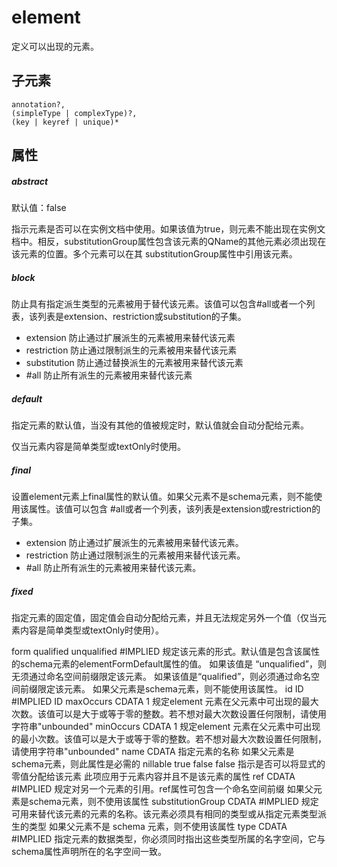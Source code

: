 # element

定义可以出现的元素。

## 子元素

```
annotation?,
(simpleType | complexType)?, 
(key | keyref | unique)*
```

## 属性

##### abstract	

默认值：false	

指示元素是否可以在实例文档中使用。如果该值为true，则元素不能出现在实例文档中。相反，substitutionGroup属性包含该元素的QName的其他元素必须出现在该元素的位置。多个元素可以在其 substitutionGroup属性中引用该元素。

##### block	

防止具有指定派生类型的元素被用于替代该元素。该值可以包含#all或者一个列表，该列表是extension、restriction或substitution的子集。

- extension 防止通过扩展派生的元素被用来替代该元素
- restriction 防止通过限制派生的元素被用来替代该元素
- substitution 防止通过替换派生的元素被用来替代该元素
- #all 防止所有派生的元素被用来替代该元素

##### default

指定元素的默认值，当没有其他的值被规定时，默认值就会自动分配给元素。

仅当元素内容是简单类型或textOnly时使用。

##### final	

设置element元素上final属性的默认值。如果父元素不是schema元素，则不能使用该属性。该值可以包含 #all或者一个列表，该列表是extension或restriction的子集。

- extension 防止通过扩展派生的元素被用来替代该元素。
- restriction 防止通过限制派生的元素被用来替代该元素。
- #all 防止所有派生的元素被用来替代该元素。

##### fixed	

指定元素的固定值，固定值会自动分配给元素，并且无法规定另外一个值（仅当元素内容是简单类型或textOnly时使用）。

form	qualified
unqualified	#IMPLIED	规定该元素的形式。默认值是包含该属性的schema元素的elementFormDefault属性的值。
如果该值是 “unqualified”，则无须通过命名空间前缀限定该元素。
如果该值是“qualified”，则必须通过命名空间前缀限定该元素。
如果父元素是schema元素，则不能使用该属性。
id	ID	#IMPLIED	ID
maxOccurs	CDATA	1	规定element 元素在父元素中可出现的最大次数。该值可以是大于或等于零的整数。若不想对最大次数设置任何限制，请使用字符串"unbounded"
minOccurs	CDATA	1	规定element 元素在父元素中可出现的最小次数。该值可以是大于或等于零的整数。若不想对最大次数设置任何限制，请使用字符串"unbounded"
name	CDATA		指定元素的名称
如果父元素是schema元素，则此属性是必需的
nillable	true
false	false	指示是否可以将显式的零值分配给该元素
此项应用于元素内容并且不是该元素的属性
ref	CDATA	#IMPLIED	规定对另一个元素的引用。ref属性可包含一个命名空间前缀
如果父元素是schema元素，则不使用该属性
substitutionGroup	CDATA	#IMPLIED	规定可用来替代该元素的元素的名称。该元素必须具有相同的类型或从指定元素类型派生的类型
如果父元素不是 schema 元素，则不使用该属性
type	CDATA	#IMPLIED	指定元素的数据类型，你必须同时指出这些类型所属的名字空间，它与schema属性声明所在的名字空间一致。